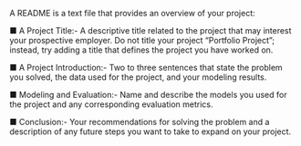A README is a text file that provides an overview of your project:

■ A Project Title:- A descriptive title related to the project that may
interest your prospective employer. Do not title your project
“Portfolio Project”; instead, try adding a title that defines the
project you have worked on.

■ A Project Introduction:- Two to three sentences that state the
problem you solved, the data used for the project, and your
modeling results.

■ Modeling and Evaluation:- Name and describe the models you
used for the project and any corresponding evaluation metrics.

■ Conclusion:- Your recommendations for solving the problem and a
description of any future steps you want to take to expand on your
project.
